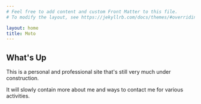 ```yaml
---
# Feel free to add content and custom Front Matter to this file.
# To modify the layout, see https://jekyllrb.com/docs/themes/#overriding-theme-defaults

layout: home
title: Moto
---
```


## What's Up


This is a personal and professional site that's still very much under construction.

It will slowly contain more about me and ways to contact me for various activities.
